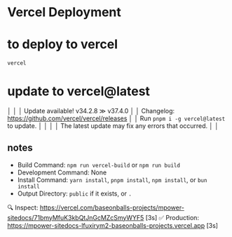 # Vercel Deployment


# to deploy to vercel

```sh
vercel
```

# update to vercel@latest
│                                                          │
│           Update available! v34.2.8 ≫ v37.4.0            │
│   Changelog: https://github.com/vercel/vercel/releases   │
│         Run `pnpm i -g vercel@latest` to update.         │
│                                                          │
│   The latest update may fix any errors that occurred.    │
│                                                         

## notes

- Build Command: `npm run vercel-build` or `npm run build`
- Development Command: None
- Install Command: `yarn install`, `pnpm install`, `npm install`, or `bun install`
- Output Directory: `public` if it exists, or `.`

🔍  Inspect: https://vercel.com/baseonballs-projects/mpower-sitedocs/71bmyMfuK3kbQtJnGcMZcSmyWYF5 [3s]
✅  Production: https://mpower-sitedocs-lfuxirym2-baseonballs-projects.vercel.app [3s]